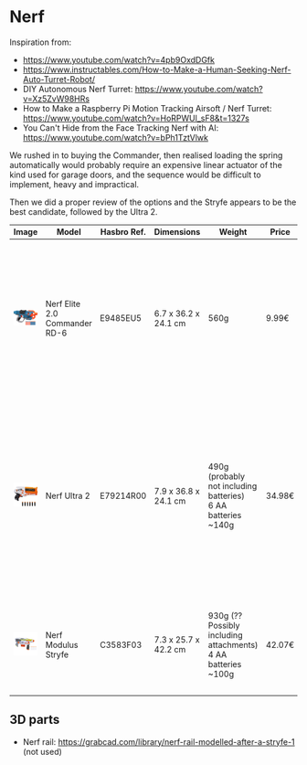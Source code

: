 # Nerf

Inspiration from:

* https://www.youtube.com/watch?v=4pb9OxdDGfk
* https://www.instructables.com/How-to-Make-a-Human-Seeking-Nerf-Auto-Turret-Robot/
* DIY Autonomous Nerf Turret: https://www.youtube.com/watch?v=Xz5ZvW98HRs
* How to Make a Raspberry Pi Motion Tracking Airsoft / Nerf Turret: https://www.youtube.com/watch?v=HoRPWUl_sF8&t=1327s
* You Can't Hide from the Face Tracking Nerf with AI: https://www.youtube.com/watch?v=bPh1TztVlwk

We rushed in to buying the Commander, then realised loading the spring automatically would probably require an expensive linear actuator of the kind used for garage doors, and the sequence would be difficult to implement, heavy and impractical.

Then we did a proper review of the options and the Stryfe appears to be the best candidate, followed by the Ultra 2.

 

| Image                            | Model                         | Hasbro Ref. | Dimensions           | Weight                                                       | Price  | Comments                                                     |
| -------------------------------- | ----------------------------- | ----------- | -------------------- | ------------------------------------------------------------ | ------ | ------------------------------------------------------------ |
| ![](./assets/nerf_commander.jpg) | Nerf Elite 2.0 Commander RD-6 | E9485EU5    | 6.7 x 36.2 x 24.1 cm | 560g                                                         | 9.99€  | Reloading with the black slider while keeping the trigger pressed allows rapid fire. However the slider has ~60cm stroke and the spring requires a lot of force. |
| ![](./assets/nerf_2_ultra.jpg)   | Nerf Ultra 2                  | E79214R00   | 7.9 x 36.8 x 24.1 cm | 490g (probably not including batteries)<br />6 AA batteries ~140g | 34.98€ | Easier to automate: keep lower trigger pressed continuously and actuate the top one with a 12V standard car door actuator. However there are bad reviews due to inaccurate Ultra darts and frequent clogging. |
| ![](./assets/nerf_stryfe.jpg)    | Nerf Modulus Stryfe           | C3583F03    | 7.3 x 25.7 x 42.2 cm | 930g (?? Possibly including attachments)<br/>4 AA batteries ~100g | 42.07€ | Easy to automate, same as the Ultra 2. Pricier but has better reviews. Heavier? Check dimensions... |

## 3D parts

* Nerf rail: https://grabcad.com/library/nerf-rail-modelled-after-a-stryfe-1 (not used)
